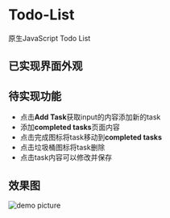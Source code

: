 # Todo-List
原生JavaScript Todo List

## 已实现界面外观

## 待实现功能
- 点击**Add Task**获取input的内容添加新的task
- 添加**completed tasks**页面内容
- 点击完成图标将task移动到**completed tasks**
- 点击垃圾桶图标将task删除
- 点击task内容可以修改并保存

## 效果图
![demo picture](https://imglf3.lf127.net/img/TXcxK3doS0N1dkN2aE52SHVZZzhWK08yYmRISjR4ZUIxVVA5dWljNkNESEt4L1dvMG5ycUtBPT0.png?imageView&thumbnail=2560y1316&type=png&quality=96&stripmeta=0%7Cwatermark&type=2&text=wqkg6IOh57OK57OKIC8gc29waGllaHUzNi5sb2Z0ZXIuY29t&font=bXN5aA==&gravity=southwest&dissolve=30&fontsize=680&dx=32&dy=36&stripmeta=0)
